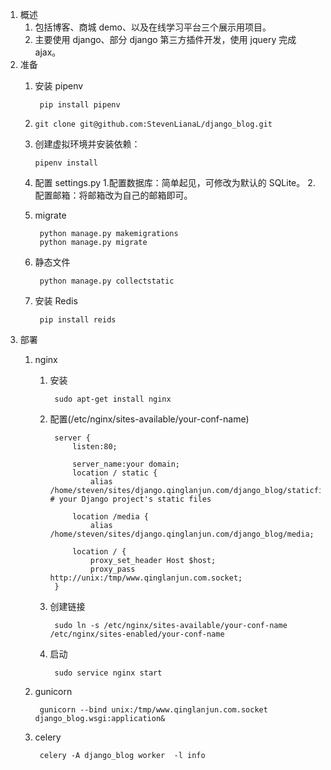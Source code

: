 1. 概述
    1. 包括博客、商城 demo、以及在线学习平台三个展示用项目。
    2. 主要使用 django、部分 django 第三方插件开发，使用 jquery 完成 ajax。
2. 准备
    1. 安装 pipenv

            pip install pipenv
    2. ```git clone git@github.com:StevenLianaL/django_blog.git```
    3. 创建虚拟环境并安装依赖：

           pipenv install
    4. 配置 settings.py
        1.配置数据库：简单起见，可修改为默认的 SQLite。
        2.配置邮箱：将邮箱改为自己的邮箱即可。
    5. migrate
    
            python manage.py makemigrations
            python manage.py migrate
    6. 静态文件
    
            python manage.py collectstatic
    7. 安装 Redis
    
            pip install reids 
3. 部署
    1. nginx
        1. 安装
            
                sudo apt-get install nginx
        2. 配置(/etc/nginx/sites-available/your-conf-name)

                server {
                    listen:80;
                    
                    server_name:your domain;
                    location / static {
                        alias /home/steven/sites/django.qinglanjun.com/django_blog/staticfiles; # your Django project's static files
                        
                    location /media {
                        alias /home/steven/sites/django.qinglanjun.com/django_blog/media;
                        
                    location / {
                        proxy_set_header Host $host;
                        proxy_pass http://unix:/tmp/www.qinglanjun.com.socket;
                }
        3. 创建链接
            
                sudo ln -s /etc/nginx/sites-available/your-conf-name /etc/nginx/sites-enabled/your-conf-name
        4. 启动
            
                sudo service nginx start
    2. gunicorn
        
            gunicorn --bind unix:/tmp/www.qinglanjun.com.socket django_blog.wsgi:application&
    3. celery
        
            celery -A django_blog worker  -l info
        
